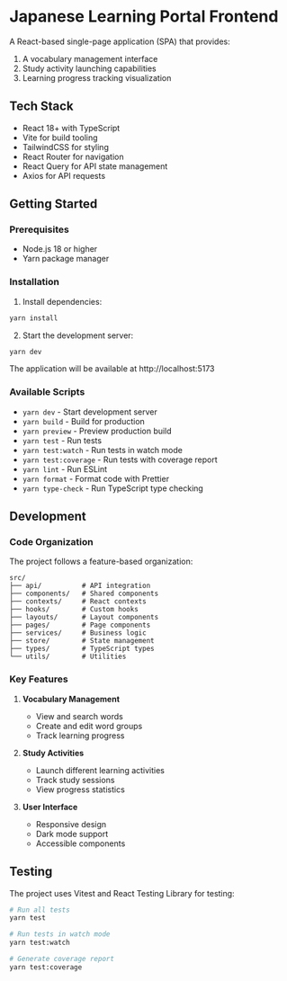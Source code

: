 # Japanese Learning Portal Frontend

A React-based single-page application (SPA) that provides:
1. A vocabulary management interface
2. Study activity launching capabilities
3. Learning progress tracking visualization

## Tech Stack

- React 18+ with TypeScript
- Vite for build tooling
- TailwindCSS for styling
- React Router for navigation
- React Query for API state management
- Axios for API requests

## Getting Started

### Prerequisites

- Node.js 18 or higher
- Yarn package manager

### Installation

1. Install dependencies:
```bash
yarn install
```

2. Start the development server:
```bash
yarn dev
```

The application will be available at http://localhost:5173

### Available Scripts

- `yarn dev` - Start development server
- `yarn build` - Build for production
- `yarn preview` - Preview production build
- `yarn test` - Run tests
- `yarn test:watch` - Run tests in watch mode
- `yarn test:coverage` - Run tests with coverage report
- `yarn lint` - Run ESLint
- `yarn format` - Format code with Prettier
- `yarn type-check` - Run TypeScript type checking

## Development

### Code Organization

The project follows a feature-based organization:

```
src/
├── api/          # API integration
├── components/   # Shared components
├── contexts/     # React contexts
├── hooks/        # Custom hooks
├── layouts/      # Layout components
├── pages/        # Page components
├── services/     # Business logic
├── store/        # State management
├── types/        # TypeScript types
└── utils/        # Utilities
```

### Key Features

1. **Vocabulary Management**
   - View and search words
   - Create and edit word groups
   - Track learning progress

2. **Study Activities**
   - Launch different learning activities
   - Track study sessions
   - View progress statistics

3. **User Interface**
   - Responsive design
   - Dark mode support
   - Accessible components

## Testing

The project uses Vitest and React Testing Library for testing:

```bash
# Run all tests
yarn test

# Run tests in watch mode
yarn test:watch

# Generate coverage report
yarn test:coverage
```
